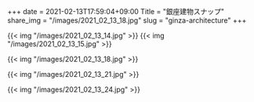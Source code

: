 +++
date  = 2021-02-13T17:59:04+09:00
Title = "銀座建物スナップ"
share_img = "/images/2021_02_13_18.jpg"
slug = "ginza-architecture"
+++

{{< img "/images/2021_02_13_14.jpg" >}}
{{< img "/images/2021_02_13_15.jpg" >}}

{{< img "/images/2021_02_13_18.jpg" >}}

{{< img "/images/2021_02_13_21.jpg" >}}

{{< img "/images/2021_02_13_24.jpg" >}}